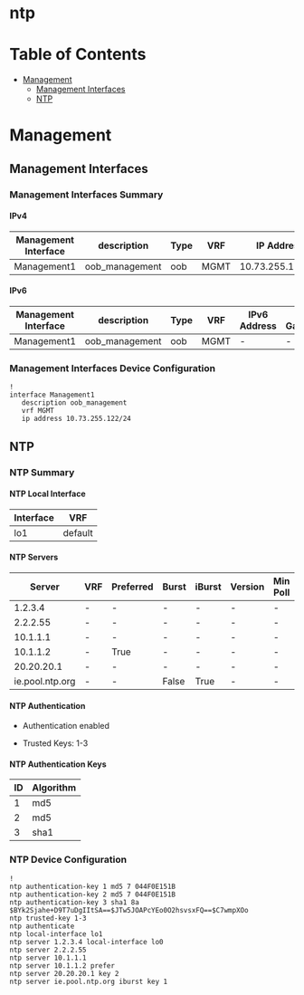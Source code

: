 # ntp
# Table of Contents

- [Management](#management)
  - [Management Interfaces](#management-interfaces)
  - [NTP](#ntp)

# Management

## Management Interfaces

### Management Interfaces Summary

#### IPv4

| Management Interface | description | Type | VRF | IP Address | Gateway |
| -------------------- | ----------- | ---- | --- | ---------- | ------- |
| Management1 | oob_management | oob | MGMT | 10.73.255.122/24 | 10.73.255.2 |

#### IPv6

| Management Interface | description | Type | VRF | IPv6 Address | IPv6 Gateway |
| -------------------- | ----------- | ---- | --- | ------------ | ------------ |
| Management1 | oob_management | oob | MGMT | - | - |

### Management Interfaces Device Configuration

```eos
!
interface Management1
   description oob_management
   vrf MGMT
   ip address 10.73.255.122/24
```

## NTP

### NTP Summary

#### NTP Local Interface

| Interface | VRF |
| --------- | --- |
| lo1 | default |

#### NTP Servers

| Server | VRF | Preferred | Burst | iBurst | Version | Min Poll | Max Poll | Local-interface | Key |
| ------ | --- | --------- | ----- | ------ | ------- | -------- | -------- | --------------- | --- |
| 1.2.3.4 | - | - | - | - | - | - | - | lo0 | - |
| 2.2.2.55 | - | - | - | - | - | - | - | - | - |
| 10.1.1.1 | - | - | - | - | - | - | - | - | - |
| 10.1.1.2 | - | True | - | - | - | - | - | - | - |
| 20.20.20.1 | - | - | - | - | - | - | - | - | 2 |
| ie.pool.ntp.org | - | - | False | True | - | - | - | - | 1 |

#### NTP Authentication

- Authentication enabled

- Trusted Keys: 1-3

#### NTP Authentication Keys

| ID | Algorithm |
| -- | -------- |
| 1 | md5 |
| 2 | md5 |
| 3 | sha1 |

### NTP Device Configuration

```eos
!
ntp authentication-key 1 md5 7 044F0E151B
ntp authentication-key 2 md5 7 044F0E151B
ntp authentication-key 3 sha1 8a $BYk2Sjahe+D9T7uDgIItSA==$JTw5JOAPcYEo0O2hsvsxFQ==$C7wmpXOo
ntp trusted-key 1-3
ntp authenticate
ntp local-interface lo1
ntp server 1.2.3.4 local-interface lo0
ntp server 2.2.2.55
ntp server 10.1.1.1
ntp server 10.1.1.2 prefer
ntp server 20.20.20.1 key 2
ntp server ie.pool.ntp.org iburst key 1
```
